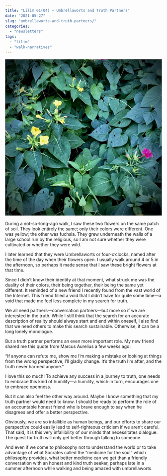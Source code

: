 ```yaml
---
title: "Lilim 01(04) — Umbrellaworts and Truth Partners"
date: "2021-05-27"
slug: "umbrellaworts-and-truth-partners/"
categories:
  - "newsletters"
tags:
  - "lilim"
  - "walk-narratives"
---
```


![Umbrellaworts](images/Umbrellaworts.jpg)

During a not-so-long-ago walk, I saw these two flowers on the same patch of soil. They look entirely the same; only their colors were different. One was yellow; the other was fuchsia. They grew underneath the walls of a large school run by the religious, so I am not sure whether they were cultivated or whether they were wild.

I later learned that they were Umbrellaworts or four-o’clocks, named after the time of the day when their flowers open. I usually walk around 4 or 5 in the afternoon, so perhaps it made sense that I saw these bright flowers at that time.

Since I didn’t know their identity at that moment, what struck me was the duality of their colors, their being together, their being the same yet different. It reminded of a new friend I recently found from the vast world of the Internet. This friend filled a void that I didn’t have for quite some time—a void that made me feel less complete in my search for truth.

We all need partners—conversation partners—but more so if we are interested in the truth. While I still think that the search for an accurate description of reality should always start and end within oneself, I also find that we need others to make this search sustainable. Otherwise, it can be a long lonely monologue.

But a truth partner performs an even more important role. My new friend shared me this quote from Marcus Aurelius a few weeks ago:

“If anyone can refute me, show me I’m making a mistake or looking at things from the wrong perspective, I’ll gladly change. It’s the truth I’m after, and the truth never harmed anyone.”

I love this so much! To achieve any success in a journey to truth, one needs to embrace this kind of humility—a humility, which in turn, encourages one to embrace openness.

But it can also feel the other way around. Maybe I know something that my truth partner would need to know. I should be ready to perform the role of an accountable honest friend who is brave enough to say when he disagrees and offer a better perspective.

Obviously, we are so infallible as human beings, and our efforts to share our perspective could easily lead to self-righteous criticism if we aren’t careful. That said, it is this very infallibility of our minds that necessitates dialogue. The quest for truth will only get better through talking to someone.

And even if we come to philosophy not to understand the world or to take advantage of what Socrates called the “medicine for the soul” which philosophy provides, what better medicine can we get than a friendly conversation with an honest and kind truth seeker, perhaps late in a summer afternoon while walking and being amazed with umbrellaworts.

